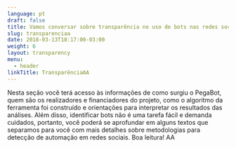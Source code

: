 ```yaml
---
language: pt
draft: false
title: Vamos conversar sobre transparência no uso de bots nas redes sociais? AA
slug: transparenciaa
date: 2018-03-13T18:17:00-03:00
weight: 6
layout: transparency
menu:
  - header
linkTitle: TransparênciaAA
---
```

Nesta seção você terá acesso às informações de como surgiu o PegaBot, quem são os realizadores e financiadores do projeto, como o algoritmo da ferramenta foi construído e orientações para interpretar os resultados das análises. Além disso, identificar bots não é uma tarefa fácil e demanda cuidados, portanto, você poderá se aprofundar em alguns textos que separamos para você com mais detalhes sobre metodologias para detecção de automação em redes sociais. Boa leitura! AA